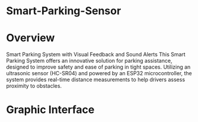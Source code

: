 # Smart-Parking-Sensor

# Overview
Smart Parking System with Visual Feedback and Sound Alerts
This Smart Parking System offers an innovative solution for parking assistance, designed to improve safety and ease of parking in tight spaces. Utilizing an ultrasonic sensor (HC-SR04) and powered by an ESP32 microcontroller, the system provides real-time distance measurements to help drivers assess proximity to obstacles.

# Graphic Interface

